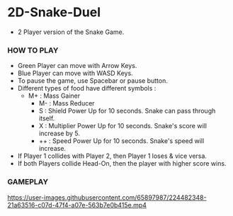 


# 2D-Snake-Duel
- 2 Player version of the Snake Game.

### HOW TO PLAY
 - Green Player can move with Arrow Keys.
 - Blue Player can move with WASD Keys.
 - To pause the game, use Spacebar or pause button.
 - Different types of food have different symbols :
   - M+ : Mass Gainer
	 - M-  : Mass Reducer
	 - S    : Shield Power Up for 10 seconds. Snake can pass through itself.
	 - X    : Multiplier Power Up for 10 seconds. Snake's score will increase by 5.
	 - ++  : Speed Power Up for 10 seconds. Snake's speed will increase.
 - If Player 1 collides with Player 2, then Player 1 loses & vice versa.
 - If both Players collide Head-On, then the player with higher score wins.
 
 
 ### GAMEPLAY
 https://user-images.githubusercontent.com/65897987/224482348-21a63516-c07d-47f4-a07e-563b7e0b415e.mp4
